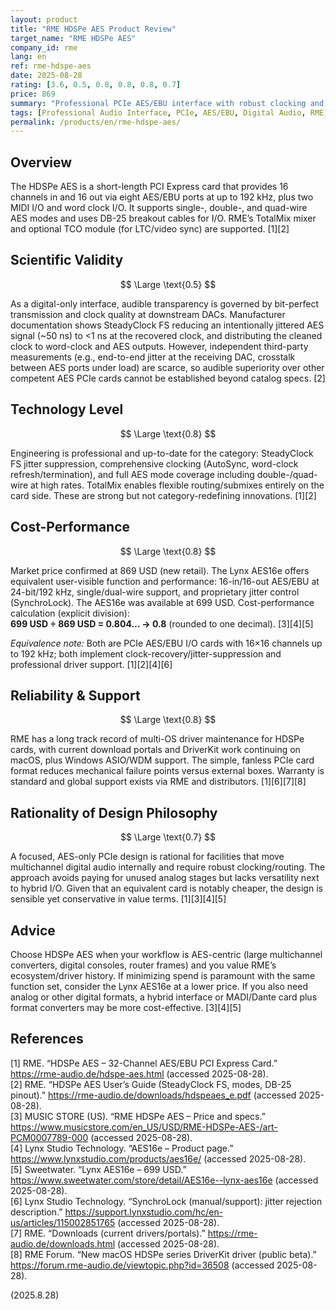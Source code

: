 ```yaml
---
layout: product
title: "RME HDSPe AES Product Review"
target_name: "RME HDSPe AES"
company_id: rme
lang: en
ref: rme-hdspe-aes
date: 2025-08-28
rating: [3.6, 0.5, 0.8, 0.8, 0.8, 0.7]
price: 869
summary: "Professional PCIe AES/EBU interface with robust clocking and long-term driver support; solid but outpriced by the cheapest equivalent"
tags: [Professional Audio Interface, PCIe, AES/EBU, Digital Audio, RME, Studio Equipment]
permalink: /products/en/rme-hdspe-aes/
---
```


## Overview

The HDSPe AES is a short-length PCI Express card that provides 16 channels in and 16 out via eight AES/EBU ports at up to 192 kHz, plus two MIDI I/O and word clock I/O. It supports single-, double-, and quad-wire AES modes and uses DB-25 breakout cables for I/O. RME’s TotalMix mixer and optional TCO module (for LTC/video sync) are supported. [1][2]

## Scientific Validity

$$ \Large \text{0.5} $$

As a digital-only interface, audible transparency is governed by bit-perfect transmission and clock quality at downstream DACs. Manufacturer documentation shows SteadyClock FS reducing an intentionally jittered AES signal (~50 ns) to <1 ns at the recovered clock, and distributing the cleaned clock to word-clock and AES outputs. However, independent third-party measurements (e.g., end-to-end jitter at the receiving DAC, crosstalk between AES ports under load) are scarce, so audible superiority over other competent AES PCIe cards cannot be established beyond catalog specs. [2]

## Technology Level

$$ \Large \text{0.8} $$

Engineering is professional and up-to-date for the category: SteadyClock FS jitter suppression, comprehensive clocking (AutoSync, word-clock refresh/termination), and full AES mode coverage including double-/quad-wire at high rates. TotalMix enables flexible routing/submixes entirely on the card side. These are strong but not category-redefining innovations. [1][2]

## Cost-Performance

$$ \Large \text{0.8} $$

Market price confirmed at 869 USD (new retail). The Lynx AES16e offers equivalent user-visible function and performance: 16-in/16-out AES/EBU at 24-bit/192 kHz, single/dual-wire support, and proprietary jitter control (SynchroLock). The AES16e was available at 699 USD. Cost-performance calculation (explicit division):  
**699 USD ÷ 869 USD = 0.804… → 0.8** (rounded to one decimal). [3][4][5]

*Equivalence note:* Both are PCIe AES/EBU I/O cards with 16×16 channels up to 192 kHz; both implement clock-recovery/jitter-suppression and professional driver support. [1][2][4][6]

## Reliability & Support

$$ \Large \text{0.8} $$

RME has a long track record of multi-OS driver maintenance for HDSPe cards, with current download portals and DriverKit work continuing on macOS, plus Windows ASIO/WDM support. The simple, fanless PCIe card format reduces mechanical failure points versus external boxes. Warranty is standard and global support exists via RME and distributors. [1][6][7][8]

## Rationality of Design Philosophy

$$ \Large \text{0.7} $$

A focused, AES-only PCIe design is rational for facilities that move multichannel digital audio internally and require robust clocking/routing. The approach avoids paying for unused analog stages but lacks versatility next to hybrid I/O. Given that an equivalent card is notably cheaper, the design is sensible yet conservative in value terms. [1][3][4][5]

## Advice

Choose HDSPe AES when your workflow is AES-centric (large multichannel converters, digital consoles, router frames) and you value RME’s ecosystem/driver history. If minimizing spend is paramount with the same function set, consider the Lynx AES16e at a lower price. If you also need analog or other digital formats, a hybrid interface or MADI/Dante card plus format converters may be more cost-effective. [3][4][5]

## References

[1] RME. “HDSPe AES – 32-Channel AES/EBU PCI Express Card.” https://rme-audio.de/hdspe-aes.html (accessed 2025-08-28).  
[2] RME. “HDSPe AES User’s Guide (SteadyClock FS, modes, DB-25 pinout).” https://rme-audio.de/downloads/hdspeaes_e.pdf (accessed 2025-08-28).  
[3] MUSIC STORE (US). “RME HDSPe AES – Price and specs.” https://www.musicstore.com/en_US/USD/RME-HDSPe-AES-/art-PCM0007789-000 (accessed 2025-08-28).  
[4] Lynx Studio Technology. “AES16e – Product page.” https://www.lynxstudio.com/products/aes16e/ (accessed 2025-08-28).  
[5] Sweetwater. “Lynx AES16e – 699 USD.” https://www.sweetwater.com/store/detail/AES16e--lynx-aes16e (accessed 2025-08-28).  
[6] Lynx Studio Technology. “SynchroLock (manual/support): jitter rejection description.” https://support.lynxstudio.com/hc/en-us/articles/115002851765 (accessed 2025-08-28).  
[7] RME. “Downloads (current drivers/portals).” https://rme-audio.de/downloads.html (accessed 2025-08-28).  
[8] RME Forum. “New macOS HDSPe series DriverKit driver (public beta).” https://forum.rme-audio.de/viewtopic.php?id=36508 (accessed 2025-08-28).

(2025.8.28)

